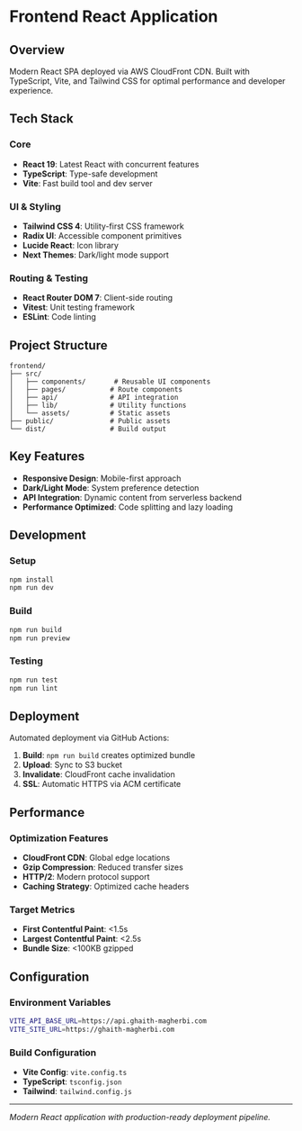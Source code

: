 # Frontend React Application

## Overview

Modern React SPA deployed via AWS CloudFront CDN. Built with TypeScript, Vite, and Tailwind CSS for optimal performance and developer experience.

## Tech Stack

### Core
- **React 19**: Latest React with concurrent features
- **TypeScript**: Type-safe development
- **Vite**: Fast build tool and dev server

### UI & Styling
- **Tailwind CSS 4**: Utility-first CSS framework
- **Radix UI**: Accessible component primitives
- **Lucide React**: Icon library
- **Next Themes**: Dark/light mode support

### Routing & Testing
- **React Router DOM 7**: Client-side routing
- **Vitest**: Unit testing framework
- **ESLint**: Code linting

## Project Structure
```
frontend/
├── src/
│   ├── components/       # Reusable UI components
│   ├── pages/           # Route components
│   ├── api/             # API integration
│   ├── lib/             # Utility functions
│   └── assets/          # Static assets
├── public/              # Public assets
└── dist/                # Build output
```

## Key Features

- **Responsive Design**: Mobile-first approach
- **Dark/Light Mode**: System preference detection
- **API Integration**: Dynamic content from serverless backend
- **Performance Optimized**: Code splitting and lazy loading

## Development

### Setup
```bash
npm install
npm run dev
```

### Build
```bash
npm run build
npm run preview
```

### Testing
```bash
npm run test
npm run lint
```

## Deployment

Automated deployment via GitHub Actions:

1. **Build**: `npm run build` creates optimized bundle
2. **Upload**: Sync to S3 bucket
3. **Invalidate**: CloudFront cache invalidation
4. **SSL**: Automatic HTTPS via ACM certificate

## Performance

### Optimization Features
- **CloudFront CDN**: Global edge locations
- **Gzip Compression**: Reduced transfer sizes
- **HTTP/2**: Modern protocol support
- **Caching Strategy**: Optimized cache headers

### Target Metrics
- **First Contentful Paint**: <1.5s
- **Largest Contentful Paint**: <2.5s
- **Bundle Size**: <100KB gzipped

## Configuration

### Environment Variables
```bash
VITE_API_BASE_URL=https://api.ghaith-magherbi.com
VITE_SITE_URL=https://ghaith-magherbi.com
```

### Build Configuration
- **Vite Config**: `vite.config.ts`
- **TypeScript**: `tsconfig.json`
- **Tailwind**: `tailwind.config.js`

---

*Modern React application with production-ready deployment pipeline.*